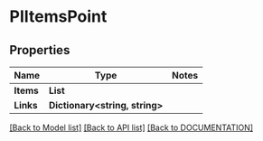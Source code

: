 # PIItemsPoint

## Properties
Name | Type | Notes
------------ | ------------- | -------------
**Items** | **List<PIPoint>**
**Links** | **Dictionary<string, string>**

[[Back to Model list]](../../DOCUMENTATION.md#documentation-for-models) [[Back to API list]](../../DOCUMENTATION.md#documentation-for-api-endpoints) [[Back to DOCUMENTATION]](../../DOCUMENTATION.md)

